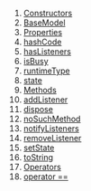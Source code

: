 1.  [Constructors](view_model_base_view_model/BaseModel-class.html#constructors)
2.  [BaseModel](view_model_base_view_model/BaseModel/BaseModel.html)
3.  [Properties](view_model_base_view_model/BaseModel-class.html#instance-properties)
4.  [hashCode](https://api.flutter.dev/flutter/dart-core/Object/hashCode.html)
5.  [hasListeners](https://api.flutter.dev/flutter/foundation/ChangeNotifier/hasListeners.html)
6.  [isBusy](view_model_base_view_model/BaseModel/isBusy.html)
7.  [runtimeType](https://api.flutter.dev/flutter/dart-core/Object/runtimeType.html)
8.  [state](view_model_base_view_model/BaseModel/state.html)
9.  [Methods](view_model_base_view_model/BaseModel-class.html#instance-methods)
10. [addListener](https://api.flutter.dev/flutter/foundation/ChangeNotifier/addListener.html)
11. [dispose](https://api.flutter.dev/flutter/foundation/ChangeNotifier/dispose.html)
12. [noSuchMethod](https://api.flutter.dev/flutter/dart-core/Object/noSuchMethod.html)
13. [notifyListeners](https://api.flutter.dev/flutter/foundation/ChangeNotifier/notifyListeners.html)
14. [removeListener](https://api.flutter.dev/flutter/foundation/ChangeNotifier/removeListener.html)
15. [setState](view_model_base_view_model/BaseModel/setState.html)
16. [toString](https://api.flutter.dev/flutter/dart-core/Object/toString.html)
17. [Operators](view_model_base_view_model/BaseModel-class.html#operators)
18. [operator
    ==](https://api.flutter.dev/flutter/dart-core/Object/operator_equals.html)
